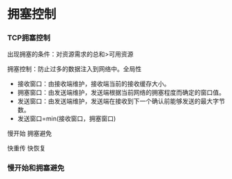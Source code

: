 # 拥塞控制

### TCP拥塞控制

出现拥塞的条件：对资源需求的总和>可用资源

拥塞控制：防止过多的数据注入到网络中。全局性

- 接收窗口：由接收端维护，接收端当前的接收缓存大小。
- 拥塞窗口：由发送端维护，发送端根据当前网络的拥塞程度而确定的窗口值。
- 发送窗口：由发送端维护，发送端在接收到下一个确认前能够发送的最大字节数。
- 发送窗口=min(接收窗口，拥塞窗口)

慢开始 拥塞避免

快重传 快恢复

### 慢开始和拥塞避免